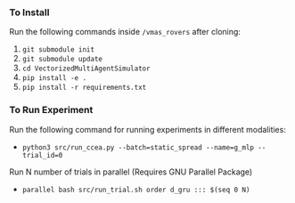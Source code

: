 ### To Install

Run the following commands inside `/vmas_rovers` after cloning:
1. `git submodule init`
2. `git submodule update`
3. `cd VectorizedMultiAgentSimulator`
4. `pip install -e .`
5. `pip install -r requirements.txt`



### To Run Experiment

Run the following command for running experiments in different modalities:

- `python3 src/run_ccea.py --batch=static_spread --name=g_mlp --trial_id=0`

Run N number of trials in parallel (Requires GNU Parallel Package)

- `parallel bash src/run_trial.sh order d_gru ::: $(seq 0 N)`



